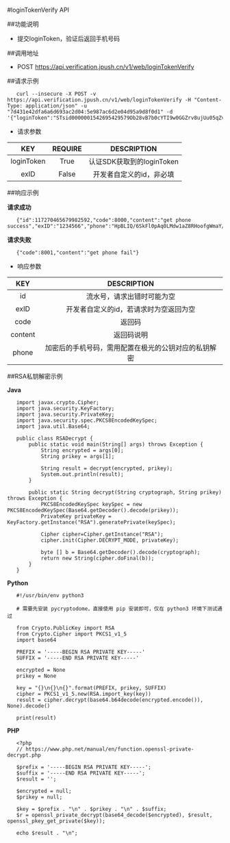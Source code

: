 #loginTokenVerify API

##功能说明

+ 提交loginToken，验证后返回手机号码

##调用地址

+ POST https://api.verification.jpush.cn/v1/web/loginTokenVerify

##请求示例

~~~
   curl --insecure -X POST -v https://api.verification.jpush.cn/v1/web/loginTokenVerify -H "Content-Type: application/json" -u "7d431e42dfa6a6d693ac2d04:5e987ac6d2e04d95a9d8f0d1" -d '{"loginToken":"STsid0000001542695429579Ob28vB7b0cYTI9w0GGZrv8ujUu05qZvw","exID":"1234566"}'
~~~

+ 请求参数

|KEY|REQUIRE|DESCRIPTION| 
|:---:|:---:|:---:|
|loginToken|True|认证SDK获取到的loginToken|
|exID|False|开发者自定义的id，非必填|

##响应示例

**请求成功**

~~~
   {"id":117270465679982592,"code":8000,"content":"get phone success","exID":"1234566","phone":"HpBLIQ/6SkFl0pAq0LMdw1aZ8RHoofgWmaY//LE+0ahkSdHC5oTCnjrR8Tj8y5naKVI03torFU+EzAQnwtVqAoQyYckT0S3Q02TKuAal3VRGiR5Lmp4g2A5Mh4/W5A4o6QFviHuBVJZE/WV0AzU5w4NGhpyQntOeF0UyovYATy4="}
~~~

**请求失败**

~~~
   {"code":8001,"content":"get phone fail"}
~~~

+ 响应参数

|KEY|DESCRIPTION| 
|:---:|:---:|
|id|流水号，请求出错时可能为空|
|exID|开发者自定义的id，若请求时为空返回为空|
|code|返回码|
|content|返回码说明|
|phone|加密后的手机号码，需用配置在极光的公钥对应的私钥解密|

##RSA私钥解密示例

**Java**

~~~
   import javax.crypto.Cipher;
   import java.security.KeyFactory;
   import java.security.PrivateKey;
   import java.security.spec.PKCS8EncodedKeySpec;
   import java.util.Base64;
   
   public class RSADecrypt {
       public static void main(String[] args) throws Exception {
           String encrypted = args[0];
           String prikey = args[1];
   
           String result = decrypt(encrypted, prikey);
           System.out.println(result);
       }
   
       public static String decrypt(String cryptograph, String prikey) throws Exception {
           PKCS8EncodedKeySpec keySpec = new PKCS8EncodedKeySpec(Base64.getDecoder().decode(prikey));
           PrivateKey privateKey = KeyFactory.getInstance("RSA").generatePrivate(keySpec);
   
           Cipher cipher=Cipher.getInstance("RSA");
           cipher.init(Cipher.DECRYPT_MODE, privateKey);
   
           byte [] b = Base64.getDecoder().decode(cryptograph);
           return new String(cipher.doFinal(b));
       }
   }
~~~

**Python**

~~~
   #!/usr/bin/env python3
   
   # 需要先安装 pycryptodome，直接使用 pip 安装即可，仅在 python3 环境下测试通过
   
   from Crypto.PublicKey import RSA
   from Crypto.Cipher import PKCS1_v1_5
   import base64
   
   PREFIX = '-----BEGIN RSA PRIVATE KEY-----'
   SUFFIX = '-----END RSA PRIVATE KEY-----'
   
   encrypted = None
   prikey = None
   
   key = "{}\n{}\n{}".format(PREFIX, prikey, SUFFIX)
   cipher = PKCS1_v1_5.new(RSA.import_key(key))
   result = cipher.decrypt(base64.b64decode(encrypted.encode()), None).decode()
   
   print(result)

~~~

**PHP**

~~~
   <?php
   // https://www.php.net/manual/en/function.openssl-private-decrypt.php
   
   $prefix = '-----BEGIN RSA PRIVATE KEY-----';
   $suffix = '-----END RSA PRIVATE KEY-----';
   $result = '';
   
   $encrypted = null;
   $prikey = null;
   
   $key = $prefix . "\n" . $prikey . "\n" . $suffix;
   $r = openssl_private_decrypt(base64_decode($encrypted), $result, openssl_pkey_get_private($key));
   
   echo $result . "\n";
~~~